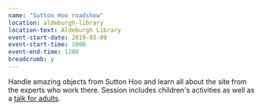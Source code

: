 ```yaml
---
name: "Sutton Hoo roadshow"
location: aldeburgh-library
location-text: Aldeburgh Library
event-start-date: 2019-03-09
event-start-time: 1000
event-end-time: 1200
breadcrumb: y
---
```


Handle amazing objects from Sutton Hoo and learn all about the site from the experts who work there. Session includes children's activities as well as a [talk for adults](/events/aldeburgh-2019-03-09-sutton-hoo-talk/).
